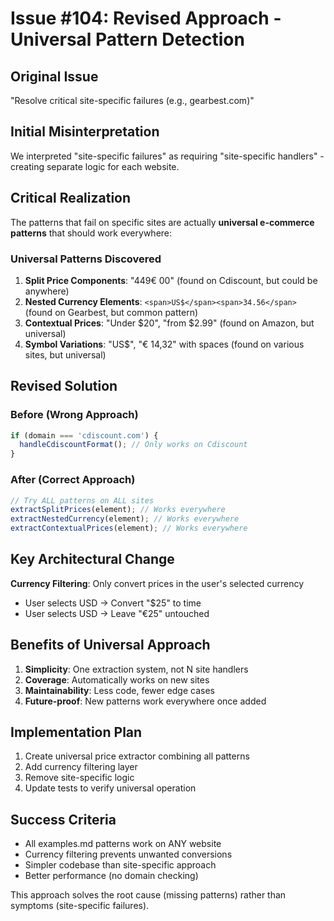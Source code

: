 # Issue #104: Revised Approach - Universal Pattern Detection

## Original Issue

"Resolve critical site-specific failures (e.g., gearbest.com)"

## Initial Misinterpretation

We interpreted "site-specific failures" as requiring "site-specific handlers" - creating separate logic for each website.

## Critical Realization

The patterns that fail on specific sites are actually **universal e-commerce patterns** that should work everywhere:

### Universal Patterns Discovered

1. **Split Price Components**: "449€ 00" (found on Cdiscount, but could be anywhere)
2. **Nested Currency Elements**: `<span>US$</span><span>34.56</span>` (found on Gearbest, but common pattern)
3. **Contextual Prices**: "Under $20", "from $2.99" (found on Amazon, but universal)
4. **Symbol Variations**: "US$", "€ 14,32" with spaces (found on various sites, but universal)

## Revised Solution

### Before (Wrong Approach)

```javascript
if (domain === 'cdiscount.com') {
  handleCdiscountFormat(); // Only works on Cdiscount
}
```

### After (Correct Approach)

```javascript
// Try ALL patterns on ALL sites
extractSplitPrices(element); // Works everywhere
extractNestedCurrency(element); // Works everywhere
extractContextualPrices(element); // Works everywhere
```

## Key Architectural Change

**Currency Filtering**: Only convert prices in the user's selected currency

- User selects USD → Convert "$25" to time
- User selects USD → Leave "€25" untouched

## Benefits of Universal Approach

1. **Simplicity**: One extraction system, not N site handlers
2. **Coverage**: Automatically works on new sites
3. **Maintainability**: Less code, fewer edge cases
4. **Future-proof**: New patterns work everywhere once added

## Implementation Plan

1. Create universal price extractor combining all patterns
2. Add currency filtering layer
3. Remove site-specific logic
4. Update tests to verify universal operation

## Success Criteria

- All examples.md patterns work on ANY website
- Currency filtering prevents unwanted conversions
- Simpler codebase than site-specific approach
- Better performance (no domain checking)

This approach solves the root cause (missing patterns) rather than symptoms (site-specific failures).
